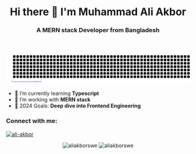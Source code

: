 <h1 align="center">Hi there 👋 I'm Muhammad Ali Akbor</h1>
<h3 align="center">A MERN stack Developer from Bangladesh </h3>
<br/>
<div align="center">

![ALI-AKBOR](gitartwork.svg)

</div>



- 🌱 I’m currently learning **Typescript**
- 🏢 I’m working with **MERN stack**
- 🎯 2024 Goals: **Deep dive into Frontend Engineering**


<h3 align="left">Connect with me:</h3>

<p align="left">
  <a href="https://linkedin.com/in/aliakborswe" target="blank">
    <img align="center" src="https://raw.githubusercontent.com/rahuldkjain/github-profile-readme-generator/master/src/images/icons/Social/linked-in-alt.svg" alt="ali-akbor" height="30" width="40" />
  </a>
</p>

<div align="center">
  <img src="https://github-readme-streak-stats.herokuapp.com/?user=aliakborswe" alt="aliakborswe" />
  <img src="https://github-readme-stats.vercel.app/api?username=aliakborswe&show_icons=true&locale=en" alt="aliakborswe" />
</div>
